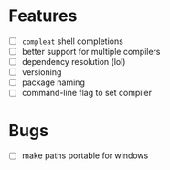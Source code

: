 # Features
- [ ] `compleat` shell completions
- [ ] better support for multiple compilers
- [ ] dependency resolution (lol)
- [ ] versioning
- [ ] package naming
- [ ] command-line flag to set compiler
# Bugs
- [ ] make paths portable for windows
